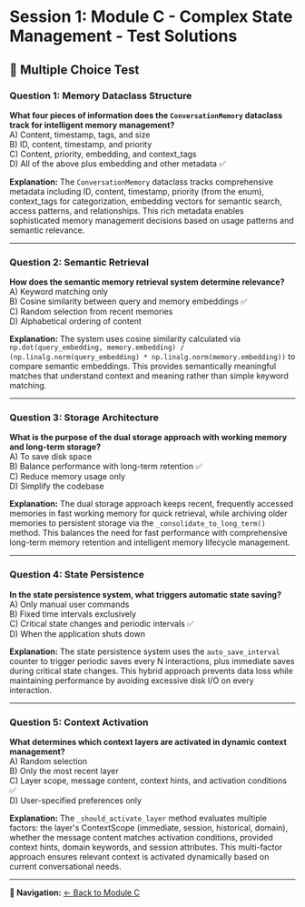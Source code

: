 # Session 1: Module C - Complex State Management - Test Solutions

## 📝 Multiple Choice Test

### Question 1: Memory Dataclass Structure

**What four pieces of information does the `ConversationMemory` dataclass track for intelligent memory management?**  
A) Content, timestamp, tags, and size  
B) ID, content, timestamp, and priority  
C) Content, priority, embedding, and context_tags  
D) All of the above plus embedding and other metadata ✅  

**Explanation:** The `ConversationMemory` dataclass tracks comprehensive metadata including ID, content, timestamp, priority (from the enum), context_tags for categorization, embedding vectors for semantic search, access patterns, and relationships. This rich metadata enables sophisticated memory management decisions based on usage patterns and semantic relevance.

---

### Question 2: Semantic Retrieval

**How does the semantic memory retrieval system determine relevance?**  
A) Keyword matching only  
B) Cosine similarity between query and memory embeddings ✅  
C) Random selection from recent memories  
D) Alphabetical ordering of content  

**Explanation:** The system uses cosine similarity calculated via `np.dot(query_embedding, memory.embedding) / (np.linalg.norm(query_embedding) * np.linalg.norm(memory.embedding))` to compare semantic embeddings. This provides semantically meaningful matches that understand context and meaning rather than simple keyword matching.

---

### Question 3: Storage Architecture

**What is the purpose of the dual storage approach with working memory and long-term storage?**  
A) To save disk space  
B) Balance performance with long-term retention ✅  
C) Reduce memory usage only  
D) Simplify the codebase  

**Explanation:** The dual storage approach keeps recent, frequently accessed memories in fast working memory for quick retrieval, while archiving older memories to persistent storage via the `_consolidate_to_long_term()` method. This balances the need for fast performance with comprehensive long-term memory retention and intelligent memory lifecycle management.

---

### Question 4: State Persistence

**In the state persistence system, what triggers automatic state saving?**  
A) Only manual user commands  
B) Fixed time intervals exclusively  
C) Critical state changes and periodic intervals ✅  
D) When the application shuts down  

**Explanation:** The state persistence system uses the `auto_save_interval` counter to trigger periodic saves every N interactions, plus immediate saves during critical state changes. This hybrid approach prevents data loss while maintaining performance by avoiding excessive disk I/O on every interaction.

---

### Question 5: Context Activation

**What determines which context layers are activated in dynamic context management?**  
A) Random selection  
B) Only the most recent layer  
C) Layer scope, message content, context hints, and activation conditions ✅  
D) User-specified preferences only  

**Explanation:** The `_should_activate_layer` method evaluates multiple factors: the layer's ContextScope (immediate, session, historical, domain), whether the message content matches activation conditions, provided context hints, domain keywords, and session attributes. This multi-factor approach ensures relevant context is activated dynamically based on current conversational needs.

---

**🧭 Navigation:** [← Back to Module C](Session1_ModuleC_Complex_State_Management.md)